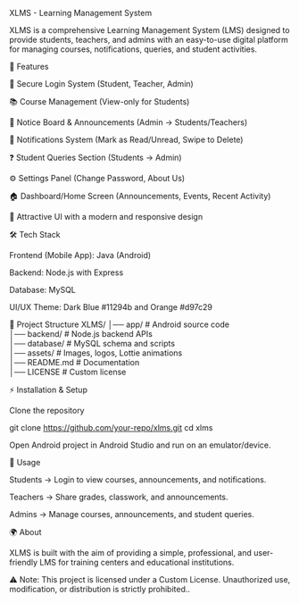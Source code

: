 XLMS - Learning Management System

XLMS is a comprehensive Learning Management System (LMS) designed to provide students, teachers, and admins with an easy-to-use digital platform for managing courses, notifications, queries, and student activities.

🚀 Features

🔑 Secure Login System (Student, Teacher, Admin)

📚 Course Management (View-only for Students)

📰 Notice Board & Announcements (Admin → Students/Teachers)

🔔 Notifications System (Mark as Read/Unread, Swipe to Delete)

❓ Student Queries Section (Students → Admin)

⚙️ Settings Panel (Change Password, About Us)

🏠 Dashboard/Home Screen (Announcements, Events, Recent Activity)

📱 Attractive UI with a modern and responsive design

🛠️ Tech Stack

Frontend (Mobile App): Java (Android)

Backend: Node.js with Express

Database: MySQL

UI/UX Theme: Dark Blue #11294b and Orange #d97c29

📂 Project Structure
XLMS/
│── app/                  # Android source code  
│── backend/              # Node.js backend APIs  
│── database/             # MySQL schema and scripts  
│── assets/               # Images, logos, Lottie animations  
│── README.md             # Documentation  
│── LICENSE               # Custom license  

⚡ Installation & Setup

Clone the repository

git clone https://github.com/your-repo/xlms.git
cd xlms

Open Android project in Android Studio and run on an emulator/device.

📖 Usage

Students → Login to view courses, announcements, and notifications.

Teachers → Share grades, classwork, and announcements.

Admins → Manage courses, announcements, and student queries.

🌍 About

XLMS is built with the aim of providing a simple, professional, and user-friendly LMS for training centers and educational institutions.


⚠️ Note: This project is licensed under a Custom License. Unauthorized use, modification, or distribution is strictly prohibited..
